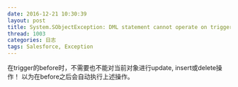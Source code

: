 ```yaml
---
date: 2016-12-21 10:30:39
layout: post
title: System.SObjectException: DML statement cannot operate on trigger.new or trigger.old
thread: 1003
categories: 日志
tags: Salesforce, Exception
---
```


在trigger的before时，不需要也不能对当前对象进行update, insert或delete操作！
以为在before之后会自动执行上述操作。
